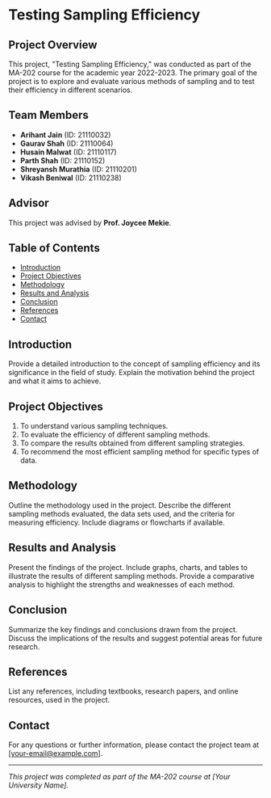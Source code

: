 # Testing Sampling Efficiency

## Project Overview

This project, "Testing Sampling Efficiency," was conducted as part of the MA-202 course for the academic year 2022-2023. The primary goal of the project is to explore and evaluate various methods of sampling and to test their efficiency in different scenarios.

## Team Members

- **Arihant Jain** (ID: 21110032)
- **Gaurav Shah** (ID: 21110064)
- **Husain Malwat** (ID: 21110117)
- **Parth Shah** (ID: 21110152)
- **Shreyansh Murathia** (ID: 21110201)
- **Vikash Beniwal** (ID: 21110238)

## Advisor

This project was advised by **Prof. Joycee Mekie**.

## Table of Contents

- [Introduction](#introduction)
- [Project Objectives](#project-objectives)
- [Methodology](#methodology)
- [Results and Analysis](#results-and-analysis)
- [Conclusion](#conclusion)
- [References](#references)
- [Contact](#contact)

## Introduction

Provide a detailed introduction to the concept of sampling efficiency and its significance in the field of study. Explain the motivation behind the project and what it aims to achieve.

## Project Objectives

1. To understand various sampling techniques.
2. To evaluate the efficiency of different sampling methods.
3. To compare the results obtained from different sampling strategies.
4. To recommend the most efficient sampling method for specific types of data.

## Methodology

Outline the methodology used in the project. Describe the different sampling methods evaluated, the data sets used, and the criteria for measuring efficiency. Include diagrams or flowcharts if available.

## Results and Analysis

Present the findings of the project. Include graphs, charts, and tables to illustrate the results of different sampling methods. Provide a comparative analysis to highlight the strengths and weaknesses of each method.

## Conclusion

Summarize the key findings and conclusions drawn from the project. Discuss the implications of the results and suggest potential areas for future research.

## References

List any references, including textbooks, research papers, and online resources, used in the project.

## Contact

For any questions or further information, please contact the project team at [your-email@example.com].

---

*This project was completed as part of the MA-202 course at [Your University Name].*
